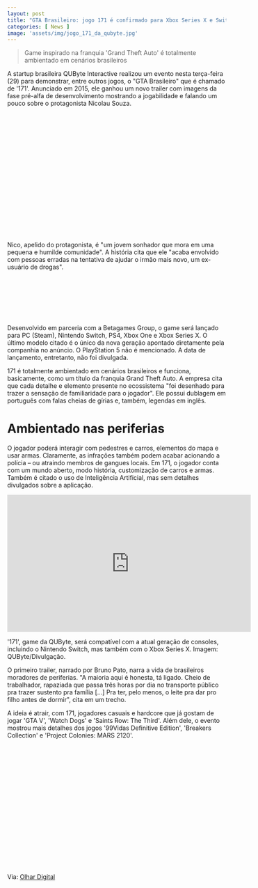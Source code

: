 ```yaml
---
layout: post
title: "GTA Brasileiro: jogo 171 é confirmado para Xbox Series X e Switch"
categories: [ News ]
image: 'assets/img/jogo_171_da_qubyte.jpg'
---
```


> Game inspirado na franquia 'Grand Theft Auto' é totalmente ambientado em cenários brasileiros

A startup brasileira QUByte Interactive realizou um evento nesta terça-feira (29) para demonstrar, entre outros jogos, o "GTA Brasileiro" que é chamado de '171'. Anunciado em 2015, ele ganhou um novo trailer com imagens da fase pré-alfa de desenvolvimento mostrando a jogabilidade e falando um pouco sobre o protagonista Nicolau Souza.

<!-- QUADRADO -->
<script async src="//pagead2.googlesyndication.com/pagead/js/adsbygoogle.js"></script>
<ins class="adsbygoogle"
style="display:inline-block;width:336px;height:280px"
data-ad-client="ca-pub-2838251107855362"
data-ad-slot="5351066970"></ins>
<script>
(adsbygoogle = window.adsbygoogle || []).push({});
</script>

Nico, apelido do protagonista, é "um jovem sonhador que mora em uma pequena e humilde comunidade". A história cita que ele "acaba envolvido com pessoas erradas na tentativa de ajudar o irmão mais novo, um ex-usuário de drogas". 

<!-- MINI ANÚNCIO -->
<script async src="//pagead2.googlesyndication.com/pagead/js/adsbygoogle.js"></script>
<!-- Games Root -->
<ins class="adsbygoogle"
style="display:inline-block;width:730px;height:95px"
data-ad-client="ca-pub-2838251107855362"
data-ad-slot="5351066970"></ins>
<script>
(adsbygoogle = window.adsbygoogle || []).push({});
</script>

Desenvolvido em parceria com a Betagames Group, o game será lançado para PC (Steam), Nintendo Switch, PS4, Xbox One e Xbox Series X. O último modelo citado é o único da nova geração apontado diretamente pela companhia no anúncio. O PlayStation 5 não é mencionado. A data de lançamento, entretanto, não foi divulgada.

<!-- RETANGULO LARGO 2 -->
<script async src="//pagead2.googlesyndication.com/pagead/js/adsbygoogle.js"></script>
<ins class="adsbygoogle"
style="display:block; text-align:center;"
data-ad-layout="in-article"
data-ad-format="fluid"
data-ad-client="ca-pub-2838251107855362"
data-ad-slot="8549252987"></ins>
<script>
(adsbygoogle = window.adsbygoogle || []).push({});
</script>

171 é totalmente ambientado em cenários brasileiros e funciona, basicamente, como um título da franquia Grand Theft Auto. A empresa cita que cada detalhe e elemento presente no ecossistema "foi desenhado para trazer a sensação de familiaridade para o jogador". Ele possui dublagem em português com falas cheias de gírias e, também, legendas em inglês.

# Ambientado nas periferias

O jogador poderá interagir com pedestres e carros, elementos do mapa e usar armas. Claramente, as infrações também podem acabar acionando a polícia – ou atraindo membros de gangues locais. Em 171, o jogador conta com um mundo aberto, modo história, customização de carros e armas. Também é citado o uso de Inteligência Artificial, mas sem detalhes divulgados sobre a aplicação.

<iframe width="560" height="315" src="https://www.youtube.com/embed/SXN7Lfreyhk" frameborder="0" allow="accelerometer; autoplay; clipboard-write; encrypted-media; gyroscope; picture-in-picture" allowfullscreen></iframe>

'171', game da QUByte, será compatível com a atual geração de consoles, incluindo o Nintendo Switch, mas também com o Xbox Series X. Imagem: QUByte/Divulgação.

<!-- RETANGULO LARGO -->
<script async src="https://pagead2.googlesyndication.com/pagead/js/adsbygoogle.js"></script>
<!-- Informat -->
<ins class="adsbygoogle"
style="display:block"
data-ad-client="ca-pub-2838251107855362"
data-ad-slot="2327980059"
data-ad-format="auto"
data-full-width-responsive="true"></ins>
<script>
(adsbygoogle = window.adsbygoogle || []).push({});
</script>

O primeiro trailer, narrado por Bruno Pato, narra a vida de brasileiros moradores de periferias. "A maioria aqui é honesta, tá ligado. Cheio de trabalhador, rapaziada que passa três horas por dia no transporte público pra trazer sustento pra família [...] Pra ter, pelo menos, o leite pra dar pro filho antes de dormir", cita em um trecho.

A ideia é atrair, com 171, jogadores casuais e hardcore que já gostam de jogar 'GTA V', 'Watch Dogs' e 'Saints Row: The Third'. Além dele, o evento mostrou mais detalhes dos jogos '99Vidas Definitive Edition', 'Breakers Collection' e 'Project Colonies: MARS 2120'.

<!-- QUADRADO -->
<script async src="//pagead2.googlesyndication.com/pagead/js/adsbygoogle.js"></script>
<ins class="adsbygoogle"
style="display:inline-block;width:336px;height:280px"
data-ad-client="ca-pub-2838251107855362"
data-ad-slot="5351066970"></ins>
<script>
(adsbygoogle = window.adsbygoogle || []).push({});
</script>

Via: [Olhar Digital](https://olhardigital.com.br/games-e-consoles/noticia/-gta-brasileiro-jogo-171-e-confirmado-para-xbox-series-x-e-switch/107938)

